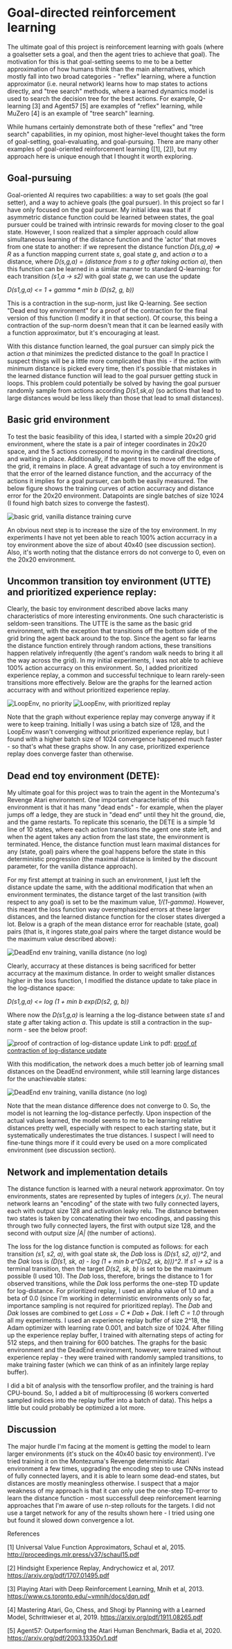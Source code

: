 


# Goal-directed reinforcement learning

The ultimate goal of this project is reinforcement learning
with goals (where a goalsetter sets a goal, and then the agent tries to achieve
that goal). The motivation for this is that goal-setting seems to me to be a better approximation
of how humans think than the main alternatives, which mostly fall into two broad categories - "reflex" 
learning, where a function approximator (i.e. neural network) learns how to map states to actions directly, 
and "tree search" methods, where a learned dynamics model is used to search the decision tree for
the best actions.  For example, Q-learning [3] and Agent57 [5] are examples of "reflex" learning, while
MuZero [4] is an example of "tree search" learning.

While humans certainly demonstrate both of these "reflex" and "tree search" capabilities, in my opinion, most higher-level
thought takes the form of goal-setting, goal-evaluating, and goal-pursuing. There are many other
examples of goal-oriented reinforcement learning ([1], [2]), but my approach here is
unique enough that I thought it worth exploring.

## Goal-pursuing

Goal-oriented AI requires two capabilities: a way to set goals (the goal setter), and a way to achieve
goals (the goal pursuer). In this project so far I have only focused on the goal pursuer. My initial
idea was that if asymmetric distance function could be learned between states, the goal pursuer could
be trained with intrinsic rewards for moving closer to the goal state. However, I soon realized that
a simpler approach could allow simultaneous learning of the distance function and the 
'actor' that moves from one state to another: if we represent the distance function
*D(s,g,a) => R*
as a function mapping current state *s*, goal state *g*, and action *a* to a distance, where 
*D(s,g,a) = (distance from s to g after taking action a)*,
then this function can be learned in a similar manner to standard Q-learning: for each transition *(s1,a -> s2)* with goal state *g*,
we can use the update

*D(s1,g,a) <= 1 + gamma * min b (D(s2, g, b))*

This is a contraction in the sup-norm, just like Q-learning. See section "Dead end toy environment" for a proof of the contraction
for the final version of this function (I modify it in that section). Of course, this being a contraction of the sup-norm
doesn't mean that it can be learned easily with a function approximator, but it's encouraging at least.


With this distance function learned, the goal pursuer can simply pick the action *a* that minimizes the predicted distance to the goal!
In practice I suspect things will be a little more complicated than this - if the action with minimum distance
is picked every time, then it's possible that mistakes in the learned distance function will lead to the goal
pursuer getting stuck in loops. This problem could potentially be solved by having the goal pursuer randomly sample
from actions according *D(s1,sk,a)* (so actions that lead to large distances would be less likely than those that lead to
small distances).

## Basic grid environment
To test the basic feasibility of this idea, I started with a simple 20x20 grid environment, where the state is
a pair of integer coordinates in 20x20 space, and the 5 actions 
correspond to moving in the cardinal directions, and waiting in place. Additionally, if the agent
tries to move off the edge of the grid, it remains in place. A great advantage of such a toy environment
is that the error of the learned distance function, and the accurracy of the actions it implies for a goal pursuer, 
can both be easily measured. The below figure shows the training curves of action accurracy and distance error 
for the 20x20 environment. Datapoints are single batches of size 1024 (I found high batch sizes to converge the fastest).

![basic grid, vanilla distance training curve](images/basic_graph.png)

An obvious next step is to increase the size of the toy environment. In my experiments I have not yet been able
to reach 100% action accurracy in a toy environment above the size of about 40x40 (see discussion section). Also,
it's worth noting that the distance errors do not converge to 0, even on the 20x20 environment.


## Uncommon transition toy environment (UTTE) and prioritized experience replay:
Clearly, the basic toy environment described above lacks many characteristics of more interesting environments.
One such characteristic is seldom-seen transitions. The UTTE is the same as the basic grid environment, with 
the exception that transitions off the bottom side of the grid bring the agent back around to the top.
Since the agent so far learns the distance function entirely through random actions, these transitions happen relatively
infrequently (the agent's random walk needs to bring it all the way across the grid). In my initial experiments,
I was not able to achieve 100% action accurracy on this environment. So, I added prioritized experience replay,
a common and successful technique to learn rarely-seen transitions more effectively. Below are the graphs
for the learned action accurracy with and without prioritized experience replay.

![LoopEnv, no priority](images/loopenv_nopriority.png)
![LoopEnv, with prioritized replay](images/loopenv_priority.png)

Note that the graph without experience replay may converge anyway if it were to keep training. Initially I was using 
a batch size of 128, and the LoopEnv wasn't converging without prioritized experience replay, but I found with a higher batch 
size of 1024 convergence happened much faster - so that's what these graphs show. In any case, prioritized experience replay
does converge faster than otherwise.


## Dead end toy environment (DETE):
My ultimate goal for this project was to train the agent in the Montezuma's Revenge Atari environment.
One important characteristic of this environment is that it has many "dead ends" - for example, when the
player jumps off a ledge, they are stuck in "dead end" until they hit the ground, die, and the game restarts.
To replicate this scenario, the DETE is a simple 1d line of 10 states, where each action transitions the
agent one state left, and when the agent takes any action from the last state, the environment is terminated. Hence,
the distance function must learn maximal distances for any (state, goal) pairs where the goal
happens before the state in this deterministic progression (the maximal distance is limited by the discount parameter,
for the vanilla distance approach).  

For my first attempt at training in such an environment, I just left the distance update the same, with
the additional modification that when an environment terminates, the distance target of the last
transition (with respect to any goal) is set to be the maximum value, *1/(1-gamma)*. However, this meant the
loss function way overemphasized errors at these larger distances, and the learned distance function
for the closer states diverged a lot. Below is a graph of the mean distance error for reachable (state, goal)
pairs (that is, it ingores state,goal pairs where the target distance would be the maximum value described above):

![DeadEnd env training, vanilla distance (no log)](images/deadend_nolog.png)

Clearly, accurracy at these distances is being sacrificed for better accurracy at the maximum distance.
In order to weight smaller distances higher in the loss function, I modified the distance update to take 
place in the log-distance space:

*D(s1,g,a) <= log (1 + min b exp(D(s2, g, b))*

Where now the *D(s1,g,a)* is learning a the log-distance between state *s1* and state *g* after taking action *a*.
This update is still a contraction in the sup-norm - see the below proof:

![proof of contraction of log-distance update](images/contraction_proof.png)
Link to pdf:
[proof of contraction of log-distance update](images/contraction_proof.pdf)


With this modification, the network does a much better job of learning small distances on the DeadEnd environment,
while still learning large distances for the unachievable states:

![DeadEnd env training, vanilla distance (no log)](images/deadend_log.png)


Note that the mean distance difference does not converge to 0. So, the model is not learning
the log-distance perfectly. Upon inspection of the actual values learned, the model seems to me
to be learning relative distances pretty well, especially with respect to each starting state,
but it systematically underestimates the true distances. I suspect I will need to fine-tune
things more if it could every be used on a more complicated environment (see discussion section).



## Network and implementation details
The distance function is learned with a neural network approximator. On toy environments, states are represented by
tuples of integers *(x,y)*. The neural network learns an "encoding" of the state with two
fully connected layers, each with output size 128 and activation leaky relu. The 
distance between two states is taken by concatenating their two encodings, and passing
this through two fully connected layers, the first with output size 128, and
the second with output size *|A|* (the number of actions).  

The loss for the log distance function is computed as follows: for each transition
*(s1, s2, a)*, with goal state *sk*, the *Dab* loss is *(D(s1, s2, a))^2*, and
the *Dak* loss is *(D(s1, sk, a) - log (1 + min b e^D(s2, sk, b)))^2*. 
If *s1 -> s2* is a terminal transition, then the target *D(s2, sk, b)* is set to be
the maximum possible (I used 10). 
The *Dab* loss,
therefore, brings the distance to 1 for observed transitions, while the *Dak* loss
performs the one-step TD update for log-distance. 
For prioritized replay, I used an alpha
value of 1.0 and a beta of 0.0 (since I'm working in deterministic environments
only so far, importance sampling is not required for prioritized replay). The 
*Dab* and *Dak* losses are combined to get *Loss = C * Dab + Dak*. I left *C = 1.0*
through all my experiments. I used an experience replay buffer of size 2^18,
the Adam optimizer with learning rate 0.001, and batch size of 1024.  After filling
up the experience replay buffer, I trained with alternating steps of acting 
for 512 steps, and then training for 600 batches. The graphs for the basic
environment and the DeadEnd environment, however, were trained without experience replay - 
they were trained with randomly sampled transitions, to make training faster (which we
can think of as an infinitely large replay buffer).

I did a bit of analysis with the tensorflow profiler, and the training is hard CPU-bound.
So, I added a bit of multiprocessing (6 workers converted sampled indices into the replay
buffer into a batch of data). This helps a little but could probably be optimized a lot more.

## Discussion
The major hurdle I'm facing at the moment is getting the model to learn larger
environments (it's stuck on the 40x40 basic toy environment). I've tried training
it on the Montezuma's Revenge deterministic Atari environment a few times, 
upgrading the encoding step to use CNNs instead of fully connected layers, and it
is able to learn some dead-end states, but distances are mostly meaningless otherwise.
I suspect that a major weakness of my approach is that it can only use the one-step 
TD-error to learn the distance function - most successfull deep reinforcement learning approaches that I'm aware of use 
n-step rollouts for the targets. I did not use a target network for any of the results shown here -
I tried using one but found it slowed down convergence a lot.





References

[1] Universal Value Function Approximators, Schaul et al, 2015.
http://proceedings.mlr.press/v37/schaul15.pdf

[2] Hindsight Experience Replay, Andrychowicz et al, 2017.
https://arxiv.org/pdf/1707.01495.pdf

[3] Playing Atari with Deep Reinforcement Learning, Mnih et al, 2013.
https://www.cs.toronto.edu/~vmnih/docs/dqn.pdf

[4] Mastering Atari, Go, Chess, and Shogi by Planning with a Learned Model, Schrittwieser et al, 2019.
https://arxiv.org/pdf/1911.08265.pdf

[5] Agent57: Outperforming the Atari Human Benchmark, Badia et al, 2020.
https://arxiv.org/pdf/2003.13350v1.pdf


